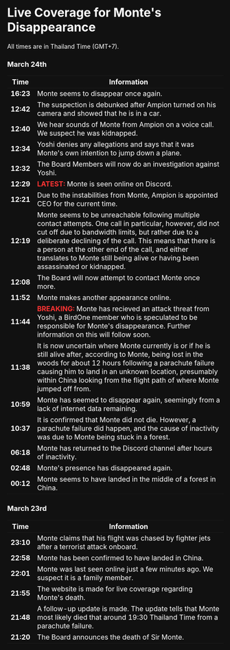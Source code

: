 <title>Monte's Disappearance | Live News Coverage | BirdOne</title>

<style>
  @import url("https://birdone.click/web-v2/src/style.css");
  * {background-color: #111 !important; color:#fff !important;}
  .red {color:#f33 !important; font-weight:bold !important;
</style>

# Live Coverage for Monte's Disappearance
All times are in Thailand Time (GMT+7).

### March 24th

| Time | Information |
|-|-|
| **16:23** | Monte seems to disappear once again. |
| **12:42** | The suspection is debunked after Ampion turned on his camera and showed that he is in a car. |
| **12:40** | We hear sounds of Monte from Ampion on a voice call. We suspect he was kidnapped. |
| **12:34** | Yoshi denies any allegations and says that it was Monte's own intention to jump down a plane. |
| **12:32** | The Board Members will now do an investigation against Yoshi. |
| **12:29** | <span class="red">LATEST:</span> Monte is seen online on Discord. |
| **12:21** | Due to the instabilities from Monte, Ampion is appointed CEO for the current time. |
| **12:19** | Monte seems to be unreachable following multiple contact attempts. One call in particular, however, did not cut off due to bandwidth limits, but rather due to a deliberate declining of the call. This means that there is a person at the other end of the call, and either translates to Monte still being alive or having been assassinated or kidnapped. |
| **12:08** | The Board will now attempt to contact Monte once more. |
| **11:52** | Monte makes another appearance online. |
| **11:44** | <span class="red">BREAKING:</span> Monte has recieved an attack threat from Yoshi, a BirdOne member who is speculated to be responsible for Monte's disappearance. Further information on this will follow soon. |
| **11:38** | It is now uncertain where Monte currently is or if he is still alive after, according to Monte, being lost in the woods for about 12 hours following a parachute failure causing him to land in an unknown location, presumably within China looking from the flight path of where Monte jumped off from. |
| **10:59** | Monte has seemed to disappear again, seemingly from a lack of internet data remaining. |
| **10:37** | It is confirmed that Monte did not die. However, a parachute failure did happen, and the cause of inactivity was due to Monte being stuck in a forest. |
| **06:18** | Monte has returned to the Discord channel after hours of inactivity. |
| **02:48** | Monte's presence has disappeared again. |
| **00:12** | Monte seems to have landed in the middle of a forest in China. |

### March 23rd

| Time | Information |
|-|-|
| **23:10** | Monte claims that his flight was chased by fighter jets after a terrorist attack onboard. |
| **22:58** | Monte has been confirmed to have landed in China. |
| **22:01** | Monte was last seen online just a few minutes ago. We suspect it is a family member. |
| **21:55** | The website is made for live coverage regarding Monte's death. |
| **21:48** | A follow-up update is made. The update tells that Monte most likely died that around 19:30 Thailand Time from a parachute failure. |
| **21:20** | The Board announces the death of Sir Monte. |
